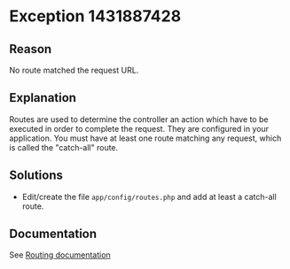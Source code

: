 # Exception 1431887428

## Reason

No route matched the request URL.

## Explanation

Routes are used to determine the controller an action which have to be executed in order to complete the request.
They are configured in your application.
You must have at least one route matching any request, which is called the "catch-all" route.

## Solutions

* Edit/create the file `app/config/routes.php` and add at least a catch-all route.

## Documentation

See [Routing documentation](../Routing.md)
